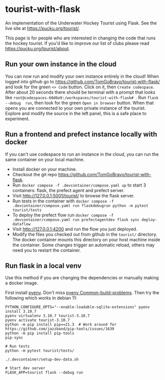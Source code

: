 # tourist-with-flask
An implementation of the Underwater Hockey Tourist using Flask. See the live site at https://pucku.org/tourist/.

This page is for people who are interested in changing the code that runs the hockey tourist.
If you'd like to improve our list of clubs please read <https://pucku.org/tourist/about>.


## Run your own instance in the cloud

You can now run and modify your own instance entirely in the cloud! When logged into github go
to https://github.com/TomGoBravo/tourist-with-flask/ and look for the green `<> Code` button.
Click on it, then `Create codespace`. After about 20 seconds there should be terminal with a prompt
that looks like `root@codespaces-60d6e9:/workspaces/tourist-with-flask# `. Run `flask --debug 
run`, then look for the green `Open in browser` button. When that opens you are connected to 
your own private instance of the tourist. Explore and modify the source in the left panel, this 
is a safe place to experiment.


## Run a frontend and prefect instance locally with docker

If you can't use codespace to run an instance in the cloud, you can run the same container on 
your local machine.

* Install docker on your machine.
* Checkout the git repo <https://github.com/TomGoBravo/tourist-with-flask>.
* Run `docker compose -f .devcontainer/compose.yaml up` to start 3 containers: flask, the prefect
  agent and prefect server.
* Visit <http://127.0.0.1:5001/tourist/> to browse the flask server.
* Run tests in the container with `docker compose -f .devcontainer/compose.yaml run flaskdebugrun python -m pytest tourist/tests`
* To deploy the prefect flow run `docker compose -f .devcontainer/compose.yaml run prefectagentdev flask sync deploy-dataflow`
* Visit <http://127.0.0.1:4200> and run the flow you just deployed.
* Modify the files you checked out from github in the `tourist/` directory. The docker
  container mounts this directory on your host machine inside the container. Some changes 
  trigger an automatic reload, others may need you to restart the container.


## Run flask in a local venv

Use this method if you are changing the dependencies or manually making a docker image.

First install [pyenv](https://github.com/pyenv/pyenv). Don't miss [pyenv Common-build-problems](https://github.com/pyenv/pyenv/wiki/Common-build-problems). Then try the following which works in debian 11:

```
PYTHON_CONFIGURE_OPTS="--enable-loadable-sqlite-extensions" pyenv install 3.10.7
pyenv virtualenv 3.10.7 tourist-3.10.7
pyenv activate tourist-3.10.7
python -m pip install pip==21.3  # Work around for https://github.com/jazzband/pip-tools/issues/1639
python -m pip install pip-tools
pip-sync

# Run tests
python -m pytest tourist/tests/

./.devcontainer/setup-dev-data.sh

# Start dev server
FLASK_APP=tourist flask --debug run
```
